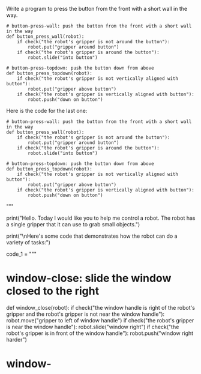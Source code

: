 

Write a program to press the button from the front with a short wall in the way.

```
# button-press-wall: push the button from the front with a short wall in the way
def button_press_wall(robot):
    if check("the robot's gripper is not around the button"):
        robot.put("gripper around button")
    if check("the robot's gripper is around the button"):
        robot.slide("into button")

# button-press-topdown: push the button down from above
def button_press_topdown(robot):
    if check("the robot's gripper is not vertically aligned with button"):
        robot.put("gripper above button")
    if check("the robot's gripper is vertically aligned with button"):
        robot.push("down on button")
```

Here is the code for the last one:
```
# button-press-wall: push the button from the front with a short wall in the way
def button_press_wall(robot):
    if check("the robot's gripper is not around the button"):
        robot.put("gripper around button")
    if check("the robot's gripper is around the button"):
        robot.slide("into button")

# button-press-topdown: push the button down from above
def button_press_topdown(robot):
    if check("the robot's gripper is not vertically aligned with button"):
        robot.put("gripper above button")
    if check("the robot's gripper is vertically aligned with button"):
        robot.push("down on button")
```
"""

print("Hello. Today I would like you to help me control a robot. The robot has a single gripper that it can use to grab small objects.")

print("\nHere's some code that demonstrates how the robot can do a variety of tasks:")

code_1 = """
# window-close: slide the window closed to the right
def window_close(robot):
    if check("the window handle is right of the robot's gripper and the robot's gripper is not near the window handle"):
        robot.move("gripper to left of window handle")
    if check("the robot's gripper is near the window handle"):
        robot.slide("window right")
    if check("the robot's gripper is in front of the window handle"):
        robot.push("window right harder")

# window-
